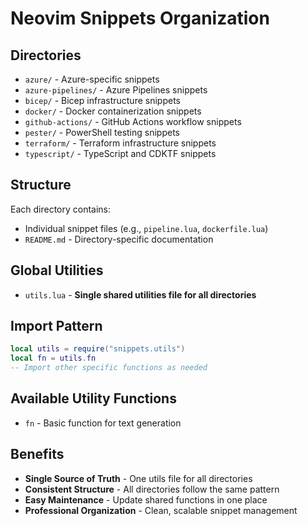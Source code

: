 # Neovim Snippets Organization

## Directories
- `azure/` - Azure-specific snippets
- `azure-pipelines/` - Azure Pipelines snippets  
- `bicep/` - Bicep infrastructure snippets
- `docker/` - Docker containerization snippets
- `github-actions/` - GitHub Actions workflow snippets
- `pester/` - PowerShell testing snippets
- `terraform/` - Terraform infrastructure snippets
- `typescript/` - TypeScript and CDKTF snippets

## Structure
Each directory contains:
- Individual snippet files (e.g., `pipeline.lua`, `dockerfile.lua`)
- `README.md` - Directory-specific documentation

## Global Utilities
- `utils.lua` - **Single shared utilities file for all directories**

## Import Pattern
```lua
local utils = require("snippets.utils")
local fn = utils.fn
-- Import other specific functions as needed
```

## Available Utility Functions
- `fn` - Basic function for text generation

## Benefits
- **Single Source of Truth** - One utils file for all directories
- **Consistent Structure** - All directories follow the same pattern
- **Easy Maintenance** - Update shared functions in one place
- **Professional Organization** - Clean, scalable snippet management
